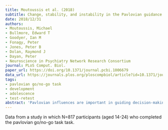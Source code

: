 ```yaml
---
title: Moutoussis et al. (2018)
subtitle: Change, stability, and instability in the Pavlovian guidance of behaviour from adolescence to young adulthood
date: 2018/12/31
authors:
- Moutoussis, Michael
- Bullmore, Edward T
- Goodyer, Ian M
- Fonagy, Peter
- Jones, Peter B
- Dolan, Raymond J
- Dayan, Peter
- Neuroscience in Psychiatry Network Research Consortium
journal: PLoS Comput. Biol.
paper_url: https://doi.org/10.1371/journal.pcbi.1006679
data_url: https://journals.plos.org/ploscompbiol/article?id=10.1371/journal.pcbi.1006679#sec016
tags:
- pavlovian go/no-go task
- development
- adolescence
- test-retest
abstract: 'Pavlovian influences are important in guiding decision-making across health and psychopathology. There is an increasing interest in using concise computational tasks to parametrise such influences in large populations, and especially to track their evolution during development and changes in mental health. However, the developmental course of Pavlovian influences is uncertain, a problem compounded by the unclear psychometric properties of the relevant measurements. We assessed Pavlovian influences in a longitudinal sample using a well characterised and widely used Go-NoGo task. We hypothesized that the strength of Pavlovian influences and other psychomarkers guiding decision-making would behave like traits. As reliance on Pavlovian influence is not as profitable as precise instrumental decision-making in this Go-NoGo task, we expected this influence to decrease with higher IQ and age. Additionally, we hypothesized it would correlate with expressions of psychopathology. We found that Pavlovian effects had weak temporal stability, while model-fit was more stable. In terms of external validity, Pavlovian effects decreased with increasing IQ and experience within the task, in line with normative expectations. However, Pavlovian effects were poorly correlated with age or psychopathology. Thus, although this computational construct did correlate with important aspects of development, it does not meet conventional requirements for tracking individual development. We suggest measures that might improve psychometric properties of task-derived Pavlovian measures for future studies.'
---
```


Data from a study in which N=817 participants (aged 14-24) who completed the pavlovian go/no-go task task.
